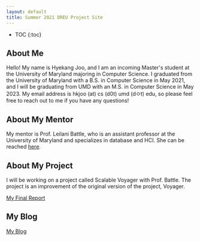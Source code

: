 ```yaml
---
layout: default
title: Summer 2021 DREU Project Site
---
```


* TOC
{:toc}

## About Me

Hello! My name is Hyekang Joo, and I am an incoming Master's student at the University of Maryland majoring in Computer Science.  I graduated from the University of Maryland with a B.S. in Computer Science in May 2021, and I will be graduating from UMD with an M.S. in Computer Science in May 2023.  My email address is hkjoo (at) cs (d0t) umd (dㅇt) edu, so please feel free to reach out to me if you have any questions! 

## About My Mentor

My mentor is Prof. Leilani Battle, who is an assistant professor at the University of Maryland and specializes in database and HCI.  She can be reached [here](https://www.cs.umd.edu/~leilani/bio.html).

## About My Project

I will be working on a project called Scalable Voyager with Prof. Battle.  The project is an improvement of the original version of the project, Voyager.  

[My Final Report](files/finalreport.pdf)

## My Blog

[My Blog](blog.html)
